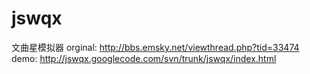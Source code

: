 jswqx
=====

文曲星模拟器
orginal: http://bbs.emsky.net/viewthread.php?tid=33474
demo: http://jswqx.googlecode.com/svn/trunk/jswqx/index.html
